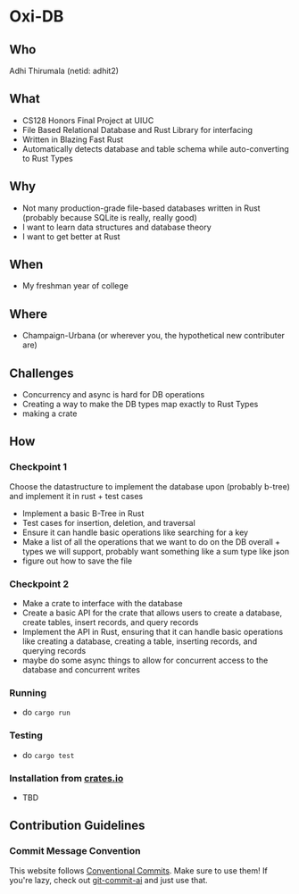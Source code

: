 # Oxi-DB
## Who
Adhi Thirumala (netid: adhit2)
## What
 - CS128 Honors Final Project at UIUC
 - File Based Relational Database and Rust Library for interfacing
 - Written in Blazing Fast Rust
 - Automatically detects database and table schema while auto-converting to Rust Types
## Why
 - Not many production-grade file-based databases written in Rust (probably because SQLite is really, really good)
 - I want to learn data structures and database theory
 - I want to get better at Rust
## When
 - My freshman year of college
## Where
 - Champaign-Urbana (or wherever you, the hypothetical new contributer are)
## Challenges
  - Concurrency and async is hard for DB operations
  - Creating a way to make the DB types map exactly to Rust Types
  - making a crate
## How
### Checkpoint 1
Choose the datastructure to implement the database upon (probably b-tree) and implement it in rust + test cases
 - Implement a basic B-Tree in Rust
 - Test cases for insertion, deletion, and traversal
 - Ensure it can handle basic operations like searching for a key
 - Make a list of all the operations that we want to do on the DB overall + types we will support, probably want something like a sum type like json
 - figure out how to save the file
### Checkpoint 2
 - Make a crate to interface with the database
 - Create a basic API for the crate that allows users to create a database, create tables, insert records, and query records
 - Implement the API in Rust, ensuring that it can handle basic operations like creating a database, creating a table, inserting records, and querying records
 - maybe do some async things to allow for concurrent access to the database and concurrent writes
  
### Running
 - do `cargo run`
### Testing
 - do `cargo test`
### Installation from [crates.io](https://www.crates.io)
  - TBD




## Contribution Guidelines
### Commit Message Convention
 
This website follows [Conventional Commits](https://www.conventionalcommits.org/en/v1.0.0/). Make sure to use them! If you're lazy, check out [git-commit-ai](https://www.github.com/adhi-thirumala/git-commit-ai) and just use that.
